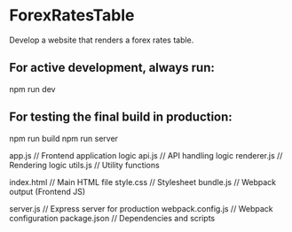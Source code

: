 # ForexRatesTable
Develop a website that renders a forex rates table.

## For active development, always run:
npm run dev

## For testing the final build in production:
npm run build
npm run server

app.js                           // Frontend application logic
api.js                             // API handling logic
renderer.js                   // Rendering logic
utils.js                           // Utility functions

index.html                   // Main HTML file
style.css                      // Stylesheet
bundle.js                     // Webpack output (Frontend JS)

server.js                       // Express server for production
webpack.config.js   // Webpack configuration
package.json            // Dependencies and scripts
